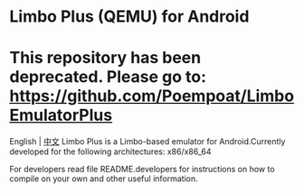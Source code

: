 # Limbo Plus (QEMU) for Android
# This repository has been deprecated. Please go to: https://github.com/Poempoat/LimboEmulatorPlus

English | [中文](README_ZH.md)
Limbo Plus is a Limbo-based emulator for Android.Currently developed for the following architectures:
	x86/x86_64

For developers read file README.developers for instructions on how to compile on your own
	and other useful information.
